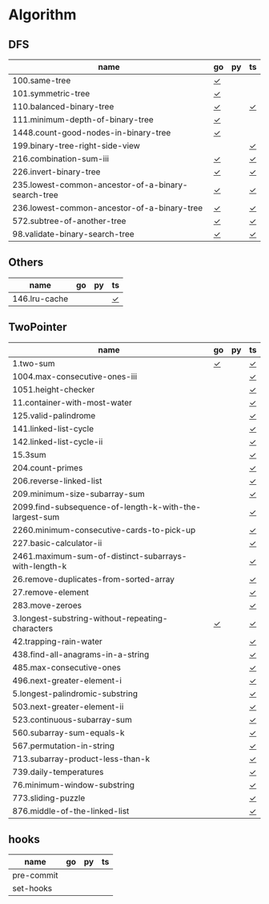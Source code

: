 # Algorithm

## DFS

|  name | go | py | ts |
|-----------|----|---------|-----------|
| 100.same-tree | [✓](DFS/100.same-tree.go) |  |  |
| 101.symmetric-tree | [✓](DFS/101.symmetric-tree.go) |  |  |
| 110.balanced-binary-tree | [✓](DFS/110.balanced-binary-tree.go) |  | [✓](DFS/110.balanced-binary-tree.ts) |
| 111.minimum-depth-of-binary-tree | [✓](DFS/111.minimum-depth-of-binary-tree.go) |  |  |
| 1448.count-good-nodes-in-binary-tree | [✓](DFS/1448.count-good-nodes-in-binary-tree.go) |  |  |
| 199.binary-tree-right-side-view |  |  | [✓](DFS/199.binary-tree-right-side-view.ts) |
| 216.combination-sum-iii | [✓](DFS/216.combination-sum-iii.go) |  | [✓](DFS/216.combination-sum-iii.ts) |
| 226.invert-binary-tree | [✓](DFS/226.invert-binary-tree.go) |  | [✓](DFS/226.invert-binary-tree.ts) |
| 235.lowest-common-ancestor-of-a-binary-search-tree | [✓](DFS/235.lowest-common-ancestor-of-a-binary-search-tree.go) |  | [✓](DFS/235.lowest-common-ancestor-of-a-binary-search-tree.ts) |
| 236.lowest-common-ancestor-of-a-binary-tree | [✓](DFS/236.lowest-common-ancestor-of-a-binary-tree.go) |  | [✓](DFS/236.lowest-common-ancestor-of-a-binary-tree.ts) |
| 572.subtree-of-another-tree | [✓](DFS/572.subtree-of-another-tree.go) |  | [✓](DFS/572.subtree-of-another-tree.ts) |
| 98.validate-binary-search-tree | [✓](DFS/98.validate-binary-search-tree.go) |  | [✓](DFS/98.validate-binary-search-tree.ts) |

## Others

|  name | go | py | ts |
|-----------|----|---------|-----------|
| 146.lru-cache |  |  | [✓](Others/146.lru-cache.ts) |

## TwoPointer

|  name | go | py | ts |
|-----------|----|---------|-----------|
| 1.two-sum | [✓](TwoPointer/1.two-sum.go) |  | [✓](TwoPointer/1.two-sum.ts) |
| 1004.max-consecutive-ones-iii |  |  | [✓](TwoPointer/1004.max-consecutive-ones-iii.ts) |
| 1051.height-checker |  |  | [✓](TwoPointer/1051.height-checker.ts) |
| 11.container-with-most-water |  |  | [✓](TwoPointer/11.container-with-most-water.ts) |
| 125.valid-palindrome |  |  | [✓](TwoPointer/125.valid-palindrome.ts) |
| 141.linked-list-cycle |  |  | [✓](TwoPointer/141.linked-list-cycle.ts) |
| 142.linked-list-cycle-ii |  |  | [✓](TwoPointer/142.linked-list-cycle-ii.ts) |
| 15.3sum |  |  | [✓](TwoPointer/15.3sum.ts) |
| 204.count-primes |  |  | [✓](TwoPointer/204.count-primes.ts) |
| 206.reverse-linked-list |  |  | [✓](TwoPointer/206.reverse-linked-list.ts) |
| 209.minimum-size-subarray-sum |  |  | [✓](TwoPointer/209.minimum-size-subarray-sum.ts) |
| 2099.find-subsequence-of-length-k-with-the-largest-sum |  |  | [✓](TwoPointer/2099.find-subsequence-of-length-k-with-the-largest-sum.ts) |
| 2260.minimum-consecutive-cards-to-pick-up |  |  | [✓](TwoPointer/2260.minimum-consecutive-cards-to-pick-up.ts) |
| 227.basic-calculator-ii |  |  | [✓](TwoPointer/227.basic-calculator-ii.ts) |
| 2461.maximum-sum-of-distinct-subarrays-with-length-k |  |  | [✓](TwoPointer/2461.maximum-sum-of-distinct-subarrays-with-length-k.ts) |
| 26.remove-duplicates-from-sorted-array |  |  | [✓](TwoPointer/26.remove-duplicates-from-sorted-array.ts) |
| 27.remove-element |  |  | [✓](TwoPointer/27.remove-element.ts) |
| 283.move-zeroes |  |  | [✓](TwoPointer/283.move-zeroes.ts) |
| 3.longest-substring-without-repeating-characters | [✓](TwoPointer/3.longest-substring-without-repeating-characters.go) |  | [✓](TwoPointer/3.longest-substring-without-repeating-characters.ts) |
| 42.trapping-rain-water |  |  | [✓](TwoPointer/42.trapping-rain-water.ts) |
| 438.find-all-anagrams-in-a-string |  |  | [✓](TwoPointer/438.find-all-anagrams-in-a-string.ts) |
| 485.max-consecutive-ones |  |  | [✓](TwoPointer/485.max-consecutive-ones.ts) |
| 496.next-greater-element-i |  |  | [✓](TwoPointer/496.next-greater-element-i.ts) |
| 5.longest-palindromic-substring |  |  | [✓](TwoPointer/5.longest-palindromic-substring.ts) |
| 503.next-greater-element-ii |  |  | [✓](TwoPointer/503.next-greater-element-ii.ts) |
| 523.continuous-subarray-sum |  |  | [✓](TwoPointer/523.continuous-subarray-sum.ts) |
| 560.subarray-sum-equals-k |  |  | [✓](TwoPointer/560.subarray-sum-equals-k.ts) |
| 567.permutation-in-string |  |  | [✓](TwoPointer/567.permutation-in-string.ts) |
| 713.subarray-product-less-than-k |  |  | [✓](TwoPointer/713.subarray-product-less-than-k.ts) |
| 739.daily-temperatures |  |  | [✓](TwoPointer/739.daily-temperatures.ts) |
| 76.minimum-window-substring |  |  | [✓](TwoPointer/76.minimum-window-substring.ts) |
| 773.sliding-puzzle |  |  | [✓](TwoPointer/773.sliding-puzzle.ts) |
| 876.middle-of-the-linked-list |  |  | [✓](TwoPointer/876.middle-of-the-linked-list.ts) |

## hooks

|  name | go | py | ts |
|-----------|----|---------|-----------|
| pre-commit |  |  |  |
| set-hooks |  |  |  |

